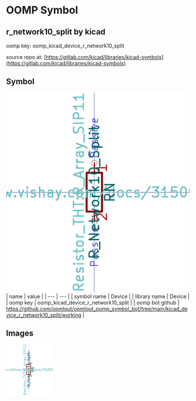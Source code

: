 # OOMP Symbol  
## r_network10_split  by kicad  
  
oomp key: oomp_kicad_device_r_network10_split  
  
source repo at: [https://gitlab.com/kicad/libraries/kicad-symbols](https://gitlab.com/kicad/libraries/kicad-symbols)  
## Symbol  
  
[![working.png](working_600.png)](working.png)  
| name | value | 
| --- | --- | 
| symbol name | Device | 
| library name | Device | 
| oomp key | oomp_kicad_device_r_network10_split | 
| oomp bot github | https://github.com/oomlout/oomlout_oomp_symbol_bot/tree/main/kicad_device_r_network10_split/working | 
## Images  
  
[![working.png](working_140.png)](working.png)  
